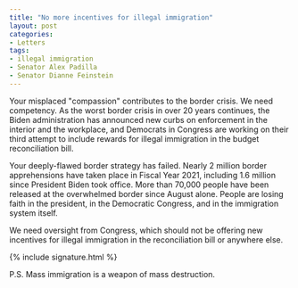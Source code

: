 ```yaml
---
title: "No more incentives for illegal immigration"
layout: post
categories:
- Letters
tags:
- illegal immigration
- Senator Alex Padilla
- Senator Dianne Feinstein
---
```


Your misplaced "compassion" contributes to the border crisis. We need competency. As the worst border crisis in over 20 years continues, the Biden administration has announced new curbs on enforcement in the interior and the workplace, and Democrats in Congress are working on their third attempt to include rewards for illegal immigration in the budget reconciliation bill.

Your deeply-flawed border strategy has failed. Nearly 2 million border apprehensions have taken place in Fiscal Year 2021, including 1.6 million since President Biden took office. More than 70,000 people have been released at the overwhelmed border since August alone. People are losing faith in the president, in the Democratic Congress, and in the immigration system itself.

We need oversight from Congress, which should not be offering new incentives for illegal immigration in the reconciliation bill or anywhere else.

{% include signature.html %}

P.S. Mass immigration is a weapon of mass destruction.